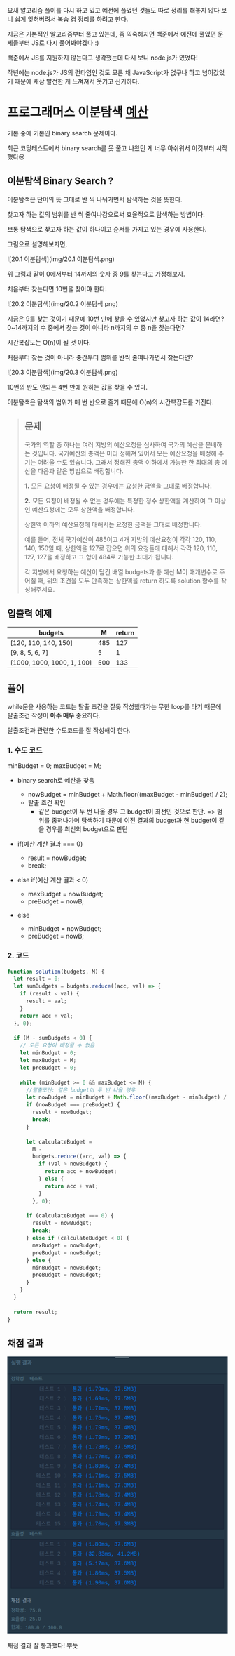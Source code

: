 요새 알고리즘 풀이를 다시 하고 있고 예전에 풀었던 것들도 따로 정리를 해놓지 않다 보니 쉽게 잊혀버려서 복습 겸 정리를 하려고 한다.

지금은 기본적인 알고리즘부터 풀고 있는데, 좀 익숙해지면 백준에서 예전에 풀었던 문제들부터 JS로 다시 풀어봐야겠다 :)

백준에서 JS를 지원하지 않는다고 생각했는데 다시 보니 node.js가 있었다!

작년에는 node.js가 JS의 런타임인 것도 모른 채 JavaScript가 없구나 하고 넘어갔었기 때문에 새삼 발전한 게 느껴져서 웃기고 신기하다.



# 프로그래머스 이분탐색 [예산](https://programmers.co.kr/learn/courses/30/lessons/43237)

기본 중에 기본인 binary search 문제이다.

최근 코딩테스트에서 binary search를 못 풀고 나왔던 게 너무 아쉬워서 이것부터 시작했다😢



## 이분탐색 Binary Search ?

이분탐색은 단어의 뜻 그대로 반 씩 나눠가면서 탐색하는 것을 뜻한다.

찾고자 하는 값의 범위를 반 씩 줄여나감으로써 효율적으로 탐색하는 방법이다.

보통 탐색으로 찾고자 하는 값이 하나이고 순서를 가지고 있는 경우에 사용한다.



그림으로 설명해보자면,

![20.1 이분탐색](img/20.1 이분탐색.png)

위 그림과 같이 0에서부터 14까지의 숫자 중 9를 찾는다고 가정해보자.



처음부터 찾는다면 10번을 찾아야 한다.

![20.2 이분탐색](img/20.2 이분탐색.png)

지금은 9를 찾는 것이기 때문에 10번 만에 찾을 수 있었지만 찾고자 하는 값이 14라면? 0~14까지의 수 중에서 찾는 것이 아니라 n까지의 수 중 n을 찾는다면?

시간복잡도는 O(n)이 될 것 이다.



처음부터 찾는 것이 아니라 중간부터 범위를 반씩 줄여나가면서 찾는다면?

![20.3 이분탐색](img/20.3 이분탐색.png)

10번의 반도 안되는 4번 만에 원하는 값을 찾을 수 있다.

이분탐색은 탐색의 범위가 매 번 반으로 줄기 때문에 O(n)의 시간복잡도를 가진다.



> ## 문제
>
> 국가의 역할 중 하나는 여러 지방의 예산요청을 심사하여 국가의 예산을 분배하는 것입니다. 국가예산의 총액은 미리 정해져 있어서 모든 예산요청을 배정해 주기는 어려울 수도 있습니다. 그래서 정해진 총액 이하에서 가능한 한 최대의 총 예산을 다음과 같은 방법으로 배정합니다.
>
> 
>
> **1.** 모든 요청이 배정될 수 있는 경우에는 요청한 금액을 그대로 배정합니다.
>
> **2.** 모든 요청이 배정될 수 없는 경우에는 특정한 정수 상한액을 계산하여 그 이상인 예산요청에는 모두 상한액을 배정합니다.
>
>    상한액 이하의 예산요청에 대해서는 요청한 금액을 그대로 배정합니다.
>
> 
>
> 예를 들어, 전체 국가예산이 485이고 4개 지방의 예산요청이 각각 120, 110, 140, 150일 때, 상한액을 127로 잡으면 위의 요청들에 대해서 각각 120, 110, 127, 127을 배정하고 그 합이 484로 가능한 최대가 됩니다.
>
> 각 지방에서 요청하는 예산이 담긴 배열 budgets과 총 예산 M이 매개변수로 주어질 때, 위의 조건을 모두 만족하는 상한액을 return 하도록 solution 함수를 작성해주세요.



## 입출력 예제

| budgets                    | M    | return |
| -------------------------- | ---- | ------ |
| [120, 110, 140, 150]       | 485  | 127    |
| [9, 8, 5, 6, 7]            | 5    | 1      |
| [1000, 1000, 1000, 1, 100] | 500  | 133    |



## 풀이

while문을 사용하는 코드는 탈출 조건을 잘못 작성했다가는 무한 loop를 타기 때문에 탈출조건 작성이 **아주 매우** 중요하다.

탈출조건과 관련한 수도코드를 잘 작성해야 한다.



### 1. 수도 코드

minBudget = 0; maxBudget = M;

* binary search로 예산을 찾음
  * nowBudget = minBudget + Math.floor((maxBudget - minBudget) / 2);
  * 탈출 조건 확인
    * 같은 budget이 두 번 나올 경우 그 budget이 최선인 것으로 판단. => 범위를 좁혀나가며 탐색하기 때문에 이전 결과의 budget과 현 budget이 같을 경우를 최선의 budget으로 판단

* if(예산 계산 결과 === 0)
  * result = nowBudget;
  * break;
* else if(예산 계산 결과 < 0)
  * maxBudget = nowBudget;
  * preBudget = nowB;

* else
  * minBudget = nowBudget;
  * preBudget = nowB;



### 2. 코드

```js
function solution(budgets, M) {
  let result = 0;
  let sumBudgets = budgets.reduce((acc, val) => {
    if (result < val) {
      result = val;
    }
    return acc + val;
  }, 0);

  if (M - sumBudgets < 0) {
    // 모든 요청이 배정될 수 없음
    let minBudget = 0;
    let maxBudget = M;
    let preBudget = 0;

    while (minBudget >= 0 && maxBudget <= M) {
      //탈출조건: 같은 budget이 두 번 나올 경우
      let nowBudget = minBudget + Math.floor((maxBudget - minBudget) / 2);
      if (nowBudget === preBudget) {
        result = nowBudget;
        break;
      }

      let calculateBudget =
        M -
        budgets.reduce((acc, val) => {
          if (val > nowBudget) {
            return acc + nowBudget;
          } else {
            return acc + val;
          }
        }, 0);

      if (calculateBudget === 0) {
        result = nowBudget;
        break;
      } else if (calculateBudget < 0) {
        maxBudget = nowBudget;
        preBudget = nowBudget;
      } else {
        minBudget = nowBudget;
        preBudget = nowBudget;
      }
    }
  }

  return result;
}
```



## 채점 결과

![20.4](img/20.4.png)

채점 결과 잘 통과했다! 뿌듯
